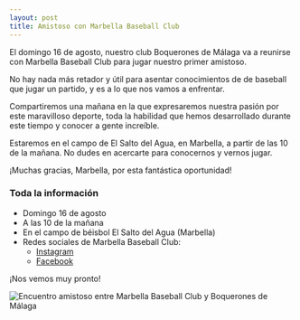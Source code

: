 ```yaml
---
layout: post
title: Amistoso con Marbella Baseball Club
---
```


El domingo 16 de agosto, nuestro club Boquerones de Málaga va a reunirse con Marbella Baseball Club para jugar nuestro primer amistoso.

No hay nada más retador y útil para asentar conocimientos de de baseball que jugar un partido, y es a lo que nos vamos a enfrentar.

Compartiremos una mañana en la que expresaremos nuestra pasión por este maravilloso deporte, toda la habilidad que hemos desarrollado durante este tiempo y conocer a gente increíble.

Estaremos en el campo de El Salto del Agua, en Marbella, a partir de las 10 de la mañana. No dudes en acercarte para conocernos y vernos jugar.

¡Muchas gracias, Marbella, por esta fantástica oportunidad!

### Toda la información

- Domingo 16 de agosto
- A las 10 de la mañana
- En el campo de béisbol El Salto del Agua (Marbella)
- Redes sociales de Marbella Baseball Club:
  - [Instagram](https://www.instagram.com/marbellabeisbolclub/)
  - [Facebook](https://www.facebook.com/CLUB-de-beisbol-Marbella-110744767139721)

¡Nos vemos muy pronto!

![Encuentro amistoso entre Marbella Baseball Club y Boquerones de Málaga](https://pbs.twimg.com/media/EfXTknEX0AEykGS?format=jpg&name=medium)
